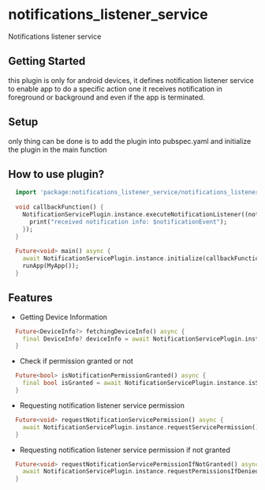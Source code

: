 # notifications_listener_service

Notifications listener service

## Getting Started

this plugin is only for android devices, it defines notification listener service to enable app to
do a specific action one it receives notification in foreground or background and even if the app is
terminated.

## Setup

only thing can be done is to add the plugin into pubspec.yaml and initialize the plugin in the main
function

## How to use plugin?

```dart
  import 'package:notifications_listener_service/notifications_listener_service.dart';
  
  void callbackFunction() {
    NotificationServicePlugin.instance.executeNotificationListener((notificationEvent) {
      print("received notification info: $notificationEvent");
    });
  }
  
  Future<void> main() async {
    await NotificationServicePlugin.instance.initialize(callbackFunction);
    runApp(MyApp());
  }
```

## Features

  * Getting Device Information 

  ```dart
    Future<DeviceInfo?> fetchingDeviceInfo() async {
      final DeviceInfo? deviceInfo = await NotificationServicePlugin.instance.getDeviceInfo();
    }
  ```
  
  * Check if permission granted or not

  ```dart
    Future<bool> isNotificationPermissionGranted() async {
      final bool isGranted = await NotificationServicePlugin.instance.isServicePermissionGranted();
    }
  ```
  
  * Requesting notification listener service permission

  ```dart
    Future<void> requestNotificationServicePermission() async {
      await NotificationServicePlugin.instance.requestServicePermission();
    }
  ```
  
  * Requesting notification listener service permission if not granted

  ```dart
    Future<void> requestNotificationServicePermissionIfNotGranted() async {
      await NotificationServicePlugin.instance.requestPermissionsIfDenied();
    }
  ```

